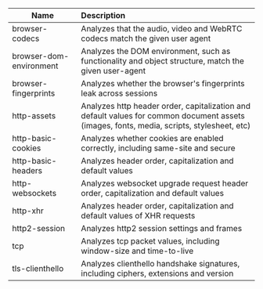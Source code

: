 Name | Description
--- | :---
browser-codecs | Analyzes that the audio, video and WebRTC codecs match the given user agent
browser-dom-environment | Analyzes the DOM environment, such as functionality and object structure, match the given user-agent
browser-fingerprints | Analyzes whether the browser's fingerprints leak across sessions
http-assets | Analyzes http header order, capitalization and default values for common document assets (images, fonts, media, scripts, stylesheet, etc)
http-basic-cookies | Analyzes whether cookies are enabled correctly, including same-site and secure
http-basic-headers | Analyzes header order, capitalization and default values
http-websockets | Analyzes websocket upgrade request header order, capitalization and default values
http-xhr | Analyzes header order, capitalization and default values of XHR requests
http2-session | Analyzes http2 session settings and frames
tcp | Analyzes tcp packet values, including window-size and time-to-live
tls-clienthello | Analyzes clienthello handshake signatures, including ciphers, extensions and version